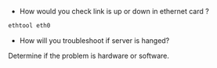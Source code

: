 - How would you check link is up or down in ethernet card ?

```sh
ethtool eth0
```

- How will you troubleshoot if server is hanged?

Determine if the problem is hardware or software.